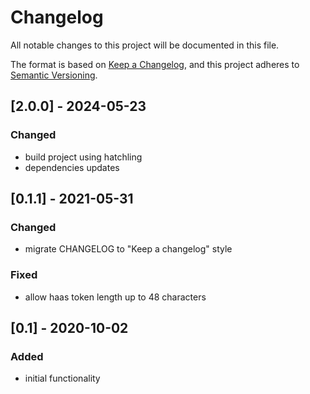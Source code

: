 # Changelog
All notable changes to this project will be documented in this file.

The format is based on [Keep a Changelog](https://keepachangelog.com/en/1.0.0/),
and this project adheres to [Semantic Versioning](https://semver.org/spec/v2.0.0.html).

## [2.0.0] - 2024-05-23
### Changed
- build project using hatchling
- dependencies updates

## [0.1.1] - 2021-05-31
### Changed
- migrate CHANGELOG to "Keep a changelog" style

### Fixed
- allow haas token length up to 48 characters

## [0.1] - 2020-10-02
### Added
- initial functionality

